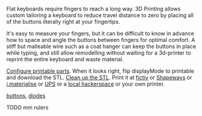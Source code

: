 Flat keyboards require fingers to reach a long way. 3D Printing allows custom tailoring a keyboard to reduce travel distance to zero by placing all of the buttons literally right at your fingertips.

It's easy to measure your fingers, but it can be difficult to know in advance how to space and angle the buttons between fingers for optimal comfort. A stiff but malleable wire such as a coat hanger can keep the buttons in place while typing, and still allow remodelling without waiting for a 3d-printer to reprint the entire keyboard and waste material.

[Configure printable parts](http://openjscad.org/#https://raw.githubusercontent.com/benshayden/github/master/keyboard/keyboard.jscad). When it looks right, flip displayMode to printable and download the STL. [Clean up the STL](https://netfabb.azurewebsites.net/). Print it at [fictiv](https://www.fictiv.com/) or [Shapeways](http://www.shapeways.com/) or [i.materialise](http://i.materialise.com/) or [UPS](http://www.theupsstore.com/small-business-solutions/Pages/3d-printing-locations.aspx) or a [local hackerspace](http://hackerspaces.org/wiki/List_of_Hacker_Spaces) or your own printer.

[buttons](http://www.digikey.com/product-detail/en/EVQ-QJJ05Q/P8029SCT-ND/165317), [diodes](http://www.digikey.com/product-detail/en/1N914BTR/1N914BCT-ND/458919)

TODO mm rulers
